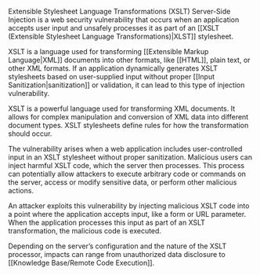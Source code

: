Extensible Stylesheet Language Transformations (XSLT) Server-Side Injection is a web security vulnerability that occurs when an application accepts user input and unsafely processes it as part of an [[XSLT (Extensible Stylesheet Language Transformations)|XLST]] stylesheet.

XSLT is a language used for transforming [[Extensible Markup Language|XML]] documents into other formats, like [[HTML]], plain text, or other XML formats. If an application dynamically generates XSLT stylesheets based on user-supplied input without proper [[Input Sanitization|sanitization]] or validation, it can lead to this type of injection vulnerability.

XSLT is a powerful language used for transforming XML documents. It allows for complex manipulation and conversion of XML data into different document types. XSLT stylesheets define rules for how the transformation should occur.

The vulnerability arises when a web application includes user-controlled input in an XSLT stylesheet without proper sanitization. Malicious users can inject harmful XSLT code, which the server then processes. This process can potentially allow attackers to execute arbitrary code or commands on the server, access or modify sensitive data, or perform other malicious actions.

An attacker exploits this vulnerability by injecting malicious XSLT code into a point where the application accepts input, like a form or URL parameter. When the application processes this input as part of an XSLT transformation, the malicious code is executed.

Depending on the server’s configuration and the nature of the XSLT processor, impacts can range from unauthorized data disclosure to [[Knowledge Base/Remote Code Execution]].
